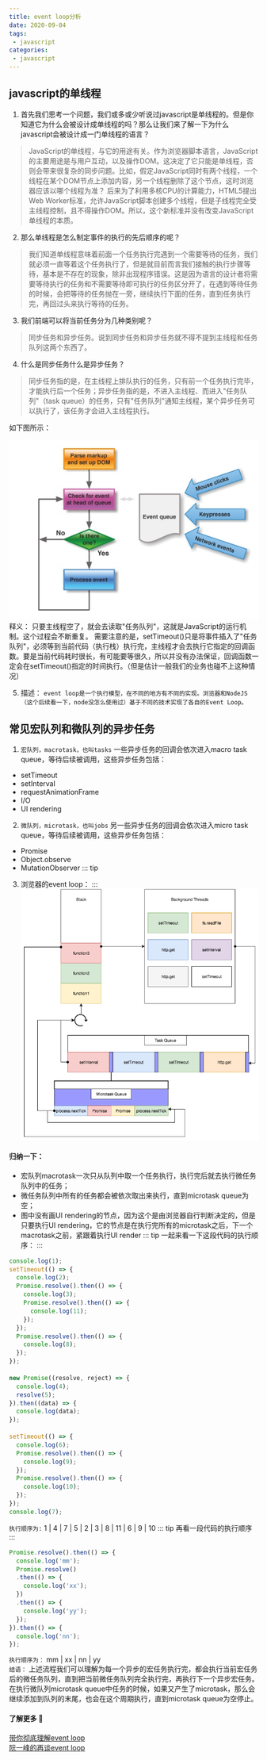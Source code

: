 ```yaml
---
title: event loop分析
date: 2020-09-04
tags:
 - javascript
categories: 
 - javascript
---
```

## javascript的单线程
1. 首先我们思考一个问题，我们或多或少听说过javascript是单线程的。但是你知道它为什么会被设计成单线程的吗？那么让我们来了解一下为什么javascript会被设计成一门单线程的语言？
>JavaScript的单线程，与它的用途有关。作为浏览器脚本语言，JavaScript的主要用途是与用户互动，以及操作DOM。这决定了它只能是单线程，否则会带来很复杂的同步问题。比如，假定JavaScript同时有两个线程，一个线程在某个DOM节点上添加内容，另一个线程删除了这个节点，这时浏览器应该以哪个线程为准？
后来为了利用多核CPU的计算能力，HTML5提出Web Worker标准，允许JavaScript脚本创建多个线程，但是子线程完全受主线程控制，且不得操作DOM。所以，这个新标准并没有改变JavaScript单线程的本质。
2. 那么单线程是怎么制定事件的执行的先后顺序的呢？
>我们知道单线程意味着前面一个任务执行完遇到一个需要等待的任务，我们就必须一直等着这个任务执行了，但是就目前而言我们接触的执行步骤等待，基本是不存在的现象，除非出现程序错误。这是因为语言的设计者将需要等待执行的任务和不需要等待即可执行的任务区分开了，在遇到等待任务的时候，会把等待的任务抛在一旁，继续执行下面的任务，直到任务执行完，再回过头来执行等待的任务。
3. 我们前端可以将当前任务分为几种类别呢？
>同步任务和异步任务。说到同步任务和异步任务就不得不提到主线程和任务队列这两个东西了。
4. 什么是同步任务什么是异步任务？
>同步任务指的是，在主线程上排队执行的任务，只有前一个任务执行完毕，才能执行后一个任务；异步任务指的是，不进入主线程、而进入"任务队列"（task queue）的任务，只有"任务队列"通知主线程，某个异步任务可以执行了，该任务才会进入主线程执行。

如下图所示：

![avatar](/img1.jpeg)
<br />释义： 只要主线程空了，就会去读取"任务队列"，这就是JavaScript的运行机制。这个过程会不断重复。
需要注意的是，setTimeout()只是将事件插入了"任务队列"，必须等到当前代码（执行栈）执行完，主线程才会去执行它指定的回调函数。要是当前代码耗时很长，有可能要等很久，所以并没有办法保证，回调函数一定会在setTimeout()指定的时间执行。（但是估计一般我们的业务也碰不上这种情况）

5. 描述：
`event loop是一个执行模型，在不同的地方有不同的实现。浏览器和NodeJS（这个后续看一下，node没怎么使用过）基于不同的技术实现了各自的Event Loop。`

## 常见宏队列和微队列的异步任务
1. `宏队列，macrotask，也叫tasks` 一些异步任务的回调会依次进入macro task queue，等待后续被调用，这些异步任务包括：
- setTimeout
- setInterval
- requestAnimationFrame
- I/O
- UI rendering
2. `微队列，microtask，也叫jobs` 另一些异步任务的回调会依次进入micro task queue，等待后续被调用，这些异步任务包括：
- Promise
- Object.observe
- MutationObserver
::: tip
3. 浏览器的event loop：
:::
![avator](/img2.png)
#### 归纳一下：
- 宏队列macrotask一次只从队列中取一个任务执行，执行完后就去执行微任务队列中的任务；
- 微任务队列中所有的任务都会被依次取出来执行，直到microtask queue为空；
- 图中没有画UI rendering的节点，因为这个是由浏览器自行判断决定的，但是只要执行UI rendering，它的节点是在执行完所有的microtask之后，下一个macrotask之前，紧跟着执行UI render
::: tip
一起来看一下这段代码的执行顺序：
:::
``` js
console.log(1);
setTimeout(() => {
  console.log(2);
  Promise.resolve().then(() => {
    console.log(3);
    Promise.resolve().then(() => {
      console.log(11);
    });
  });
  Promise.resolve().then(() => {
    console.log(8);
  });
});

new Promise((resolve, reject) => {
  console.log(4);
  resolve(5);
}).then((data) => {
  console.log(data);
});

setTimeout(() => {
  console.log(6);
  Promise.resolve().then(() => {
    console.log(9);
  });
  Promise.resolve().then(() => {
    console.log(10);
  });
});
console.log(7);
```
`执行顺序为:` 1 | 4 | 7 | 5 | 2 | 3 | 8 | 11 | 6 | 9 | 10
::: tip
再看一段代码的执行顺序
:::
``` js
Promise.resolve().then(() => {
  console.log('mm');
  Promise.resolve()
  .then(() => {
    console.log('xx');
  })
  .then(() => {
    console.log('yy');
  });
}).then(() => {
  console.log('nn');
});
```
`执行顺序为：` mm | xx | nn | yy
<br />`结语：` 上述流程我们可以理解为每一个异步的宏任务执行完，都会执行当前宏任务后的微任务队列，直到把当前微任务队列完全执行完，再执行下一个异步宏任务。在执行微队列microtask queue中任务的时候，如果又产生了microtask，那么会继续添加到队列的末尾，也会在这个周期执行，直到microtask queue为空停止。
#### 了解更多 :tada:
[带你彻底理解event loop](https://segmentfault.com/a/1190000016278115)
<br />[阮一峰的再谈event loop](http://www.ruanyifeng.com/blog/2014/10/event-loop.html)
